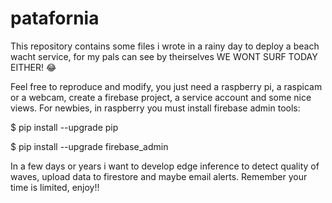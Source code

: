 # patafornia
This repository contains some files i wrote in a rainy day to deploy a beach wacht service, for my pals can see by theirselves WE WONT SURF TODAY EITHER! 😂

Feel free to reproduce and modify, you just need a raspberry pi, a raspicam or a webcam, create a firebase project, a service account and some nice views. For newbies, in raspberry you must install firebase admin tools:

$ pip install --upgrade pip

$ pip install --upgrade firebase_admin

In a few days or years i want to develop edge inference to detect quality of waves, upload data to firestore and maybe email alerts.
Remember your time is limited, enjoy!!

